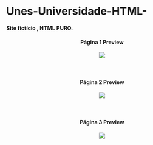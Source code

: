 # Unes-Universidade-HTML-
<b>Site fictício , HTML PURO.</b>

<div align="center">
  <h4>Página 1 Preview</h4>
<img src="https://user-images.githubusercontent.com/62127980/191586573-c5ec40a8-20c3-4f52-90bf-53ec5b89a1e2.jpg">
</div><br><br>

<div align="center">
    <h4>Página 2 Preview</h4>
<img src="https://user-images.githubusercontent.com/62127980/191586700-0321eb10-702b-490d-8150-97c7d93eff9e.jpg">
</div><br><br>

<div align="center">
     <h4>Página 3 Preview </h4>
<img src="https://user-images.githubusercontent.com/62127980/191586740-cc4da394-c784-43aa-bfbc-249964822fca.jpg">
</div>
